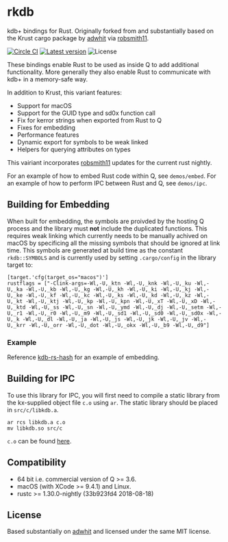 # rkdb

kdb+ bindings for Rust. Originally forked from and substantially based on the Krust cargo package by [adwhit](https://github.com/adwhit/krust) via [robsmith11](https://github.com/robsmith11/krust).

[![Circle CI](https://img.shields.io/circleci/project/redsift/rkdb.svg?logo=circleci)](https://circleci.com/gh/redsift/rkdb)
[![Latest version](https://img.shields.io/crates/v/rkdb.svg)](https://crates.io/crates/rkdb)
![License](https://img.shields.io/crates/l/rkdb.svg)

These bindings enable Rust to be used as inside Q to add additional functionality.
More generally they also enable Rust to communicate with kdb+ in a memory-safe way.

In addition to Krust, this variant features:
- Support for macOS
- Support for the GUID type and sd0x function call
- Fix for kerror strings when exported from Rust to Q
- Fixes for embedding
- Performance features
- Dynamic export for symbols to be weak linked
- Helpers for querying attributes on types

This vairiant incorporates [robsmith11](https://github.com/robsmith11/krust) updates for the current rust nightly.

For an example of how to embed Rust code within Q, see `demos/embed`.
For an example of how to perform IPC between Rust and Q, see `demos/ipc`.

## Building for Embedding

When built for embedding, the symbols are proivded by the hosting Q process and the library must **not** include the duplicated functions. This requires weak linking which currently needs to be manually achived on macOS by specificing all the missing symbols that should be ignored at link time. This symbols are generated at build time as the constant `rkdb::SYMBOLS` and is currently used by setting `.cargo/config` in the library target to:

```
[target.'cfg(target_os="macos")']
rustflags = ["-Clink-args=-Wl,-U,_ktn -Wl,-U,_knk -Wl,-U,_ku -Wl,-U,_ka -Wl,-U,_kb -Wl,-U,_kg -Wl,-U,_kh -Wl,-U,_ki -Wl,-U,_kj -Wl,-U,_ke -Wl,-U,_kf -Wl,-U,_kc -Wl,-U,_ks -Wl,-U,_kd -Wl,-U,_kz -Wl,-U,_kt -Wl,-U,_ktj -Wl,-U,_kp -Wl,-U,_kpn -Wl,-U,_xT -Wl,-U,_xD -Wl,-U,_ktd -Wl,-U,_ss -Wl,-U,_sn -Wl,-U,_ymd -Wl,-U,_dj -Wl,-U,_setm -Wl,-U,_r1 -Wl,-U,_r0 -Wl,-U,_m9 -Wl,-U,_sd1 -Wl,-U,_sd0 -Wl,-U,_sd0x -Wl,-U,_k -Wl,-U,_dl -Wl,-U,_ja -Wl,-U,_js -Wl,-U,_jk -Wl,-U,_jv -Wl,-U,_krr -Wl,-U,_orr -Wl,-U,_dot -Wl,-U,_okx -Wl,-U,_b9 -Wl,-U,_d9"]

```
### Example

Reference [kdb-rs-hash](https://github.com/redsift/kdb-rs-hash) for an example of embedding.

## Building for IPC

To use this library for IPC, you will first need to
compile a static library from the kx-supplied object file `c.o` using `ar`. 
The static library should be placed in `src/c/libkdb.a`.

```
ar rcs libkdb.a c.o
mv libkdb.so src/c
```

`c.o` can be found [here](http://code.kx.com/wsvn/code).

## Compatibility

- 64 bit i.e. commercial version of Q >= 3.6.
- macOS (with XCode >=  9.4.1) and Linux.
- rustc >= 1.30.0-nightly (33b923fd4 2018-08-18)

## License

Based substantially on [adwhit](https://github.com/adwhit/krust) and licensed under the same MIT license.
